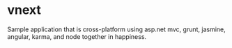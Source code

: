 vnext
=====

Sample application that is cross-platform using asp.net mvc, grunt, jasmine, angular, karma, and node together in happiness.
